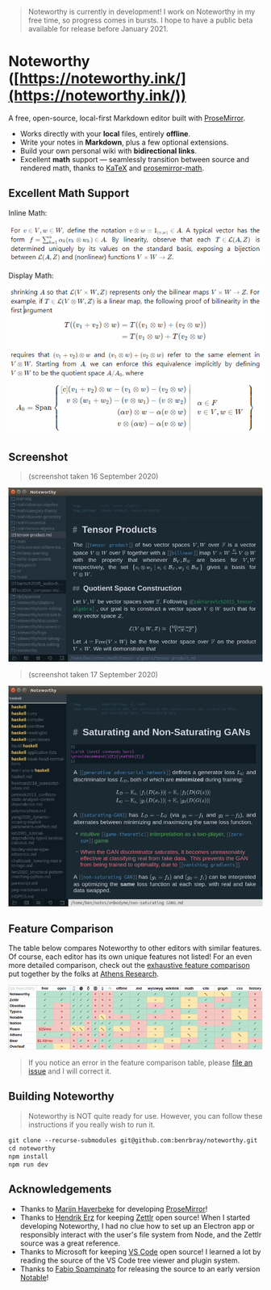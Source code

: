 > Noteworthy is currently in development!  I work on Noteworthy in my free time, so progress comes in bursts.  I hope to have a public beta available for release before January 2021.


# Noteworthy ([https://noteworthy.ink/](https://noteworthy.ink/))

A free, open-source, local-first Markdown editor built with [ProseMirror](https://prosemirror.net/).

* Works directly with your **local** files, entirely **offline**.
* Write your notes in **Markdown**, plus a few optional extensions.
* Build your own personal wiki with **bidirectional links**.
* Excellent **math** support — seamlessly transition between source and rendered math, thanks to [KaTeX](https://katex.org/) and [prosemirror-math](https://github.com/benrbray/prosemirror-math).

## Excellent Math Support

Inline Math:

![inline math](img/prosemirror-math_inline.gif)

Display Math:

![display math](img/prosemirror-math_display.gif)

## Screenshot

> (screenshot taken 16 September 2020)

![screenshot from 16 September 2020](img/noteworthy_16sept2020.png)

> (screenshot taken 17 September 2020)

![screenshot from 17 September 2020](img/noteworthy_17sept2020.png)

## Feature Comparison

The table below compares Noteworthy to other editors with similar features.  Of course, each editor has its own unique features not listed!  For an even more detailed comparison, check out the [exhaustive feature comparison](https://www.notion.so/db13644f08144495ad9877f217a161a1?v=ff6777802811416ba08dc114e0b11837) put together by the folks at [Athens Research](https://github.com/athensresearch/athens).

![feature comparison](img/noteworthy-comparison_16sept2020.png)

> If you notice an error in the feature comparison table, please [file an issue](https://github.com/benrbray/noteworthy/issues/new/choose) and I will correct it.

## Building Noteworthy

> Noteworthy is NOT quite ready for use.  However, you can follow these instructions if you really wish to run it.

```
git clone --recurse-submodules git@github.com:benrbray/noteworthy.git
cd noteworthy
npm install
npm run dev
```

## Acknowledgements

* Thanks to [Marijn Haverbeke](https://marijnhaverbeke.nl/) for developing [ProseMirror](https://prosemirror.net/)!
* Thanks to [Hendrik Erz](https://github.com/nathanlesage) for keeping [Zettlr](https://github.com/Zettlr/Zettlr) open source!  When I started developing Noteworthy, I had no clue how to set up an Electron app or responsibly interact with the user's file system from Node, and the Zettlr source was a great reference.
* Thanks to Microsoft for keeping [VS Code](https://github.com/Microsoft/vscode) open source!  I learned a lot by reading the source of the VS Code tree viewer and plugin system.
* Thanks to [Fabio Spampinato](https://fabiospampinato.com/) for releasing the source to an early version [Notable](https://github.com/notable/notable)!